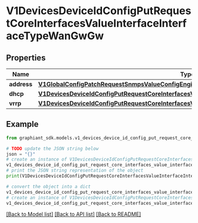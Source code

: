 # V1DevicesDeviceIdConfigPutRequestCoreInterfacesValueInterfaceInterfaceTypeWanGwGw


## Properties

Name | Type | Description | Notes
------------ | ------------- | ------------- | -------------
**address** | [**V1GlobalConfigPatchRequestSnmpsValueConfigEngineEndpointsValueEngineEndpointAddressesValue**](V1GlobalConfigPatchRequestSnmpsValueConfigEngineEndpointsValueEngineEndpointAddressesValue.md) |  | [optional] 
**dhcp** | [**V1DevicesDeviceIdConfigPutRequestCoreInterfacesValueInterfaceGwGwDhcp**](V1DevicesDeviceIdConfigPutRequestCoreInterfacesValueInterfaceGwGwDhcp.md) |  | [optional] 
**vrrp** | [**V1DevicesDeviceIdConfigPutRequestCoreInterfacesValueInterfaceInterfaceTypeWanGwGwVrrp**](V1DevicesDeviceIdConfigPutRequestCoreInterfacesValueInterfaceInterfaceTypeWanGwGwVrrp.md) |  | [optional] 

## Example

```python
from graphiant_sdk.models.v1_devices_device_id_config_put_request_core_interfaces_value_interface_interface_type_wan_gw_gw import V1DevicesDeviceIdConfigPutRequestCoreInterfacesValueInterfaceInterfaceTypeWanGwGw

# TODO update the JSON string below
json = "{}"
# create an instance of V1DevicesDeviceIdConfigPutRequestCoreInterfacesValueInterfaceInterfaceTypeWanGwGw from a JSON string
v1_devices_device_id_config_put_request_core_interfaces_value_interface_interface_type_wan_gw_gw_instance = V1DevicesDeviceIdConfigPutRequestCoreInterfacesValueInterfaceInterfaceTypeWanGwGw.from_json(json)
# print the JSON string representation of the object
print(V1DevicesDeviceIdConfigPutRequestCoreInterfacesValueInterfaceInterfaceTypeWanGwGw.to_json())

# convert the object into a dict
v1_devices_device_id_config_put_request_core_interfaces_value_interface_interface_type_wan_gw_gw_dict = v1_devices_device_id_config_put_request_core_interfaces_value_interface_interface_type_wan_gw_gw_instance.to_dict()
# create an instance of V1DevicesDeviceIdConfigPutRequestCoreInterfacesValueInterfaceInterfaceTypeWanGwGw from a dict
v1_devices_device_id_config_put_request_core_interfaces_value_interface_interface_type_wan_gw_gw_from_dict = V1DevicesDeviceIdConfigPutRequestCoreInterfacesValueInterfaceInterfaceTypeWanGwGw.from_dict(v1_devices_device_id_config_put_request_core_interfaces_value_interface_interface_type_wan_gw_gw_dict)
```
[[Back to Model list]](../README.md#documentation-for-models) [[Back to API list]](../README.md#documentation-for-api-endpoints) [[Back to README]](../README.md)


